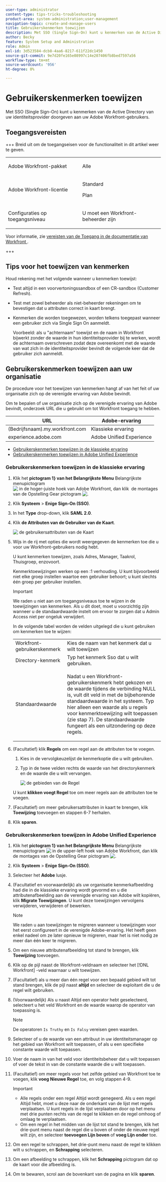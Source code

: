 ```yaml
---
user-type: administrator
content-type: tips-tricks-troubleshooting
product-area: system-administration;user-management
navigation-topic: create-and-manage-users
title: Gebruikerskenmerken toewijzen
description: Met SSO (Single Sign-On) kunt u kenmerken van de Active Directory van uw identiteitsprovider doorgeven aan uw Adobe Workfront-gebruikers.
author: Becky
feature: System Setup and Administration
role: Admin
exl-id: 3d523584-dcb8-4aa6-8217-611f22dc1450
source-git-commit: 9e7d20fe165e08997c14e207406fb8bed7597a56
workflow-type: tm+mt
source-wordcount: '956'
ht-degree: 0%

---
```


# Gebruikerskenmerken toewijzen

<!--Audited 2/2024-->

Met SSO (Single Sign-On) kunt u kenmerken van de Active Directory van uw identiteitsprovider doorgeven aan uw Adobe Workfront-gebruikers.

## Toegangsvereisten

+++ Breid uit om de toegangseisen voor de functionaliteit in dit artikel weer te geven.

<table style="table-layout:auto"> 
 <col> 
 <col> 
 <tbody> 
  <tr> 
   <td role="rowheader">Adobe Workfront-pakket</td> 
   <td><p>Alle</p></td> 
  </tr> 
  <tr> 
   <td role="rowheader">Adobe Workfront-licentie</td> 
   <td><p>Standard</p><p>Plan</p></td> 
  </tr> 
  <tr> 
   <td role="rowheader">Configuraties op toegangsniveau</td> 
   <td><p>U moet een Workfront-beheerder zijn</p></td>
  </tr> 
 </tbody> 
</table>

Voor informatie, zie [&#x200B; vereisten van de Toegang in de documentatie van Workfront &#x200B;](/help/quicksilver/administration-and-setup/add-users/access-levels-and-object-permissions/access-level-requirements-in-documentation.md).

+++

## Tips voor het toewijzen van kenmerken

Houd rekening met het volgende wanneer u kenmerken toewijst:

* Test altijd in een voorvertoningssandbox of een CR-sandbox (Customer Refresh).
* Test met zowel beheerder als niet-beheerder rekeningen om te bevestigen dat u attributen correct in kaart brengt.
* Kenmerken die worden toegewezen, worden telkens toegepast wanneer een gebruiker zich via Single Sign On aanmeldt.

  Voorbeeld: als u &quot;achternaam&quot; toewijst en de naam in Workfront bijwerkt zonder de waarde in hun identiteitsprovider bij te werken, wordt de achternaam overschreven zodat deze overeenkomt met de waarde van wat zich in de identiteitsprovider bevindt de volgende keer dat de gebruiker zich aanmeldt.

## Gebruikerskenmerken toewijzen aan uw organisatie

De procedure voor het toewijzen van kenmerken hangt af van het feit of uw organisatie zich op de verenigde ervaring van Adobe bevindt.

Om te bepalen of uw organisatie zich op de verenigde ervaring van Adobe bevindt, onderzoek URL die u gebruikt om tot Workfront toegang te hebben.

| URL | Adobe-ervaring |
|---|---|
| (Bedrijfsnaam).my.workfront.com | Klassieke ervaring |
| experience.adobe.com | Adobe Unified Experience |

* [Gebruikerskenmerken toewijzen in de klassieke ervaring](#map-user-attributes-in-the-classic-experience)
* [Gebruikerskenmerken toewijzen in Adobe Unified Experience](#map-user-attributes-in-the-adobe-unified-experience)

### Gebruikerskenmerken toewijzen in de klassieke ervaring

1. Klik het **pictogram 1&rbrace; van het Belangrijkste Menu** Belangrijkste menupictogram ![&#x200B; in de hoger-juiste hoek van Adobe Workfront, dan klik &#x200B;](assets/main-menu-icon.png) de montages van de Opstelling **&#x200B;**&#x200B;Gear pictogram ![.](assets/gear-icon-settings.png)

1. Klik **Systeem** > **Enige Sign-On (SSO)**.

1. In het **Type** drop-down, klik **SAML 2.0**.

1. Klik **de Attributen van de Gebruiker van de Kaart**.

   ![&#x200B; de gebruikersattributen van de Kaart &#x200B;](assets/map-user-attributes.png)

1. Wijs in de rij met opties die wordt weergegeven de kenmerken toe die u voor uw Workfront-gebruikers nodig hebt.

   U kunt kenmerken toewijzen, zoals Adres, Manager, Taakrol, Thuisgroep, enzovoort.

   Kenmerktoewijzingen werken op een :1 verhouding. U kunt bijvoorbeeld niet elke groep instellen waartoe een gebruiker behoort; u kunt slechts één groep per gebruiker instellen.

   >[!IMPORTANT]
   >
   >We raden u niet aan om toegangsniveaus toe te wijzen in de toewijzingen van kenmerken. Als u dit doet, moet u voorzichtig zijn wanneer u de standaardwaarde instelt om ervoor te zorgen dat u Admin Access niet per ongeluk verwijdert.

   In de volgende tabel worden de velden uitgelegd die u kunt gebruiken om kenmerken toe te wijzen:

   <table style="table-layout:auto"> 
    <col data-mc-conditions=""> 
    <col data-mc-conditions=""> 
    <tbody> 
     <tr> 
      <td role="rowheader">Workfront-gebruikerskenmerk</td> 
      <td>Kies de naam van het kenmerk dat u wilt toewijzen</td> 
     </tr> 
     <tr> 
      <td role="rowheader">Directory-kenmerk</td> 
      <td>Typ het kenmerk Sso dat u wilt gebruiken.</td> 
     </tr> 
     <tr> 
      <td role="rowheader">Standaardwaarde</td> 
      <td> <p>Nadat u een Workfront-gebruikerskenmerk hebt gekozen en de waarde tijdens de verbinding NULL is, vult dit veld in met de bijbehorende standaardwaarde in het systeem. Typ hier alleen een waarde als u regels voor kenmerktoewijzing wilt toepassen (zie stap 7). De standaardwaarde fungeert als een uitzondering op deze regels.</td> 
     </tr> 
    </tbody> 
   </table>

1. (Facultatief) klik **Regels** om een regel aan de attributen toe te voegen.

   1. Kies in de vervolgkeuzelijst de kenmerkoptie die u wilt gebruiken.
   1. Typ in de twee velden rechts de waarde van het directorykenmerk en de waarde die u wilt vervangen.

      ![&#x200B; de gebieden van de Regel &#x200B;](assets/rule-fields.png)

   U kunt **klikken voegt Regel** toe om meer regels aan de attributen toe te voegen.

1. (Facultatief) om meer gebruikersattributen in kaart te brengen, klik **Toewijzing** toevoegen en stappen 6-7 herhalen.
1. Klik **sparen**.

### Gebruikerskenmerken toewijzen in Adobe Unified Experience

1. Klik het **pictogram 1&rbrace; van het Belangrijkste Menu** Belangrijkste menupictogram ![&#x200B; in de upper-left hoek van Adobe Workfront, dan klik &#x200B;](assets/main-menu-left.png) de montages van de Opstelling **&#x200B;**&#x200B;Gear pictogram ![.](assets/gear-icon-settings.png)

1. Klik **Systeem** > **Enige Sign-On (SSO)**.

1. Selecteer het **Adobe** lusje.

1. (Facultatief en voorwaardelijk) als uw organisatie kenmerkafbeelding had die in de klassieke ervaring wordt gevormd en u die attributenafbeelding aan de verenigde ervaring van Adobe wilt kopiëren, klik **Migrate Toewijzingen**. U kunt deze toewijzingen vervolgens verwijderen, verwijderen of bewerken.

   >[!NOTE]
   >
   >We raden u aan toewijzingen te migreren wanneer u toewijzingen voor het eerst configureert in de verenigde Adobe-ervaring. Het heeft geen enkel nadeel om ze later opnieuw te migreren, maar het is niet nodig ze meer dan één keer te migreren.

1. Om een nieuwe attributenafbeelding tot stand te brengen, klik **Toewijzing** toevoegen.

1. Klik op de pijl naast de Workfront-veldnaam en selecteer het [!DNL Workfront] -veld waarnaar u wilt toewijzen.

1. (Facultatief) als u meer dan één regel voor een bepaald gebied wilt tot stand brengen, klik de pijl naast **altijd** en selecteer de exploitant die u de regel wilt gebruiken.

1. (Voorwaardelijk) Als u naast Altijd een operator hebt geselecteerd, selecteert u het veld Workfront en de waarde waarop de operator van toepassing is.

   >[!NOTE]
   >
   >De operatoren `Is Truthy` en `Is Falsy` vereisen geen waarden.

1. Selecteer of u de waarde van een attribuut in uw identiteitsmanager op het gebied van Workfront wilt toepassen, of als u een specifieke constante waarde wilt toepassen.

1. Voer de naam in van het veld voor identiteitsbeheer dat u wilt toepassen of voer de tekst in van de constante waarde die u wilt toepassen.

1. (Facultatief) om meer regels voor het zelfde gebied van Workfront toe te voegen, klik **voeg Nieuwe Regel** toe, en volg stappen 4-9.

   >[!IMPORTANT]
   >
   > * Alle regels onder een regel Altijd wordt genegeerd. Als u een regel Altijd hebt, moet u deze naar de onderkant van de lijst met regels verplaatsen. U kunt regels in de lijst verplaatsen door op het menu met drie punten rechts van de regel te klikken en de regel omhoog of omlaag te verplaatsen.
   > * Om een regel in het midden van de lijst tot stand te brengen, klik het drie-punt menu naast de regel die u boven of onder de nieuwe regel wilt zijn, en selecteer **toevoegen Lijn boven** of **voeg Lijn onder** toe.

1. Om een regel te schrappen, het drie-punt menu naast de regel te klikken wilt u schrappen, en **Schrapping** selecteren.
1. Om een afbeelding te schrappen, klik het **Schrapping** pictogram dat op de kaart voor die afbeelding is.

1. Om te bewaren, scrol aan de bovenkant van de pagina en klik **sparen**.


